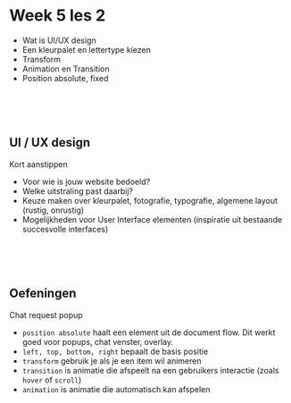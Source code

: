 # Week 5 les 2

- Wat is UI/UX design
- Een kleurpalet en lettertype kiezen
- Transform
- Animation en Transition
- Position absolute, fixed

<br><br><br>

## UI / UX design

Kort aanstippen

- Voor wie is jouw website bedoeld?
- Welke uitstraling past daarbij?
- Keuze maken over kleurpalet, fotografie, typografie, algemene layout (rustig, onrustig)
- Mogelijkheden voor User Interface elementen (inspiratie uit bestaande succesvolle interfaces)

<br><br><br>

## Oefeningen

Chat request popup

- `position absolute` haalt een element uit de document flow. Dit werkt goed voor popups, chat venster, overlay.
- `left, top, bottom, right` bepaalt de basis positie
- `transform` gebruik je als je een item wil animeren
- `transition` is animatie die afspeelt na een gebruikers interactie (zoals `hover` of `scroll`)
- `animation` is animatie die automatisch kan afspelen
